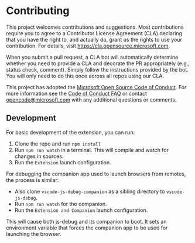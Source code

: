 # Contributing

This project welcomes contributions and suggestions. Most contributions require you to agree to a
Contributor License Agreement (CLA) declaring that you have the right to, and actually do, grant us
the rights to use your contribution. For details, visit https://cla.opensource.microsoft.com.

When you submit a pull request, a CLA bot will automatically determine whether you need to provide
a CLA and decorate the PR appropriately (e.g., status check, comment). Simply follow the instructions
provided by the bot. You will only need to do this once across all repos using our CLA.

This project has adopted the [Microsoft Open Source Code of Conduct](https://opensource.microsoft.com/codeofconduct/).
For more information see the [Code of Conduct FAQ](https://opensource.microsoft.com/codeofconduct/faq/) or
contact [opencode@microsoft.com](mailto:opencode@microsoft.com) with any additional questions or comments.

## Development

For basic development of the extension, you can run:

1. Clone the repo and run `npm install`
2. Run `npm run watch` in a terminal. This will compile and watch for changes in sources.
3. Run the `Extension` launch configuration.

For debugging the companion app used to launch browsers from remotes, the process is similar:

- Also clone `vscode-js-debug-companion` as a sibling directory to `vscode-js-debug`.
- Run `npm run watch` for the companion.
- Run the `Extension and Companion` launch configuration.

This will cause both js-debug and its companion to boot. It sets an environment variable that forces the companion app to be used for launching the browser.
